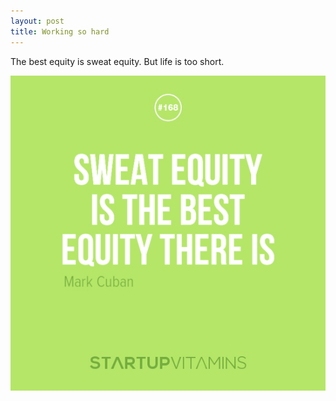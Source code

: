 ```yaml
---
layout: post
title: Working so hard
---
```

The best equity is sweat equity. But life is too short.

  
![](/images/78be90ac-8537-4d2d-af2e-4ef9dd5d4336/tumblr_mon2eb598Z1rhf0i3o1_1280.jpg)